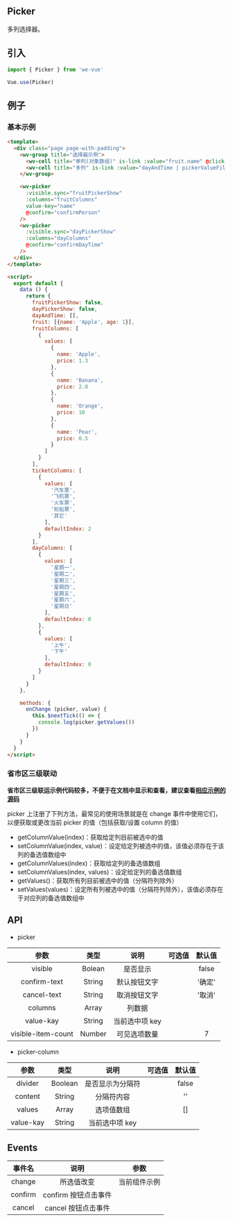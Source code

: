 Picker
---
多列选择器。

## 引入

```js
import { Picker } from 'we-vue'

Vue.use(Picker)
```

## 例子

### 基本示例

```html
<template>
  <div class="page page-with-padding">
    <wv-group title="选择器示例">
      <wv-cell title="单列(对象数组)" is-link :value="fruit.name" @click.native="fruitPickerShow = true" />
      <wv-cell title="多列" is-link :value="dayAndTime | pickerValueFilter" @click.native="dayPickerShow = true" />
    </wv-group>

    <wv-picker
      :visible.sync="fruitPickerShow"
      :columns="fruitColumns"
      value-key="name"
      @confirm="confirmPerson"
    />
    <wv-picker
      :visible.sync="dayPickerShow"
      :columns="dayColumns"
      @confirm="confirmDayTime"
    />
  </div>
</template>

<script>
  export default {
    data () {
      return {
        fruitPickerShow: false,
        dayPickerShow: false,
        dayAndTime: [],
        fruit: [{name: 'Apple', age: 1}],
        fruitColumns: [
          {
            values: [
              {
                name: 'Apple',
                price: 1.3
              },
              {
                name: 'Banana',
                price: 2.0
              },
              {
                name: 'Orange',
                price: 10
              },
              {
                name: 'Pear',
                price: 0.5
              }
            ]
          }
        ],
        ticketColumns: [
          {
            values: [
              '汽车票',
              '飞机票',
              '火车票',
              '轮船票',
              '其它'
            ],
            defaultIndex: 2
          }
        ],
        dayColumns: [
          {
            values: [
              '星期一',
              '星期二',
              '星期三',
              '星期四',
              '星期五',
              '星期六',
              '星期日'
            ],
            defaultIndex: 0
          },
          {
            values: [
              '上午',
              '下午'
            ],
            defaultIndex: 0
          }
        ]
      }
    },

    methods: {
      onChange (picker, value) {
        this.$nextTick(() => {
          console.log(picker.getValues())
        })
      }
    }
  }
</script>
```

### 省市区三级联动

**省市区三级联运示例代码较多，不便于在文档中显示和查看，建议查看[相应示例的源码](https://github.com/tianyong90/we-vue/blob/v2.2.5/example/pages/picker.vue)**

picker 上注册了下列方法，最常见的使用场景就是在 change 事件中使用它们，以便获取或更改当前 picker 的值（包括获取/设置 column 的值）

- getColumnValue(index)：获取给定列目前被选中的值
- setColumnValue(index, value)：设定给定列被选中的值，该值必须存在于该列的备选值数组中
- getColumnValues(index)：获取给定列的备选值数组
- setColumnValues(index, values)：设定给定列的备选值数组
- getValues()：获取所有列目前被选中的值（分隔符列除外）
- setValues(values)：设定所有列被选中的值（分隔符列除外），该值必须存在于对应列的备选值数组中

## API

- picker

|   参数   |   类型    |   说明   | 可选值  |  默认值  |
| :----: | :-----: | :----: | :--: | :---: |
| visible  | Bolean  |  是否显示   |      |   false    |
| confirm-text  | String  |  默认按钮文字   |      |   '确定'    |
| cancel-text  | String  |  取消按钮文字   |      |   '取消'    |
| columns  | Array  |  列数据   |      |       |
| value-kay  | String  |  当前选中项 key   |      |        |
| visible-item-count  | Number  |  可见选项数量   |      |  7   |

- picker-column

|   参数   |   类型    |   说明   | 可选值  |  默认值  |
| :----: | :-----: | :----: | :--: | :---: |
| divider  | Boolean  |  是否显示为分隔符   |      |   false    |
| content  | String  |  分隔符内容   |      |   ''    |
| values  | Array  |  选项值数组   |      |   []    |
| value-kay  | String  |  当前选中项 key   |      |       |

## Events

|   事件名   |   说明    |   参数   |
| :----: | :-----: | :----: |
| change  | 所选值改变  |  当前组件示例   |
| confirm  | confirm 按钮点击事件  |     |
| cancel  | cancel 按钮点击事件  |     |
